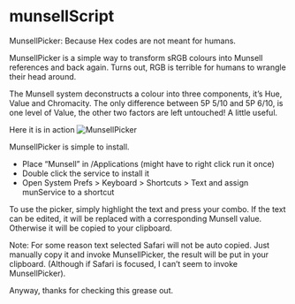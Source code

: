 # munsellScript
MunsellPicker: Because Hex codes are not meant for humans.

MunsellPicker is a simple way to transform sRGB colours into Munsell references and back again. Turns out, RGB is terrible for humans to wrangle their head around.

The Munsell system deconstructs a colour into three components, it’s Hue, Value and Chromacity. The only difference between 5P 5/10 and 5P 6/10, is one level of Value, the other two factors are left untouched! A little useful.

Here it is in action
![MunsellPicker](http://i.imgur.com/g9TC7e3.gifv)

MunsellPicker is simple to install.

- Place “Munsell” in /Applications (might have to right click run it once)
- Double click the service to install it
- Open System Prefs > Keyboard > Shortcuts > Text and assign munService to a shortcut

To use the picker, simply highlight the text and press your combo. If the text can be edited, it will be replaced with a corresponding Munsell value. Otherwise it will be copied to your clipboard. 

Note:
For some reason text selected Safari will not be auto copied. Just manually copy it and invoke MunsellPicker, the result will be put in your clipboard. (Although if Safari is focused, I can’t seem to invoke MunsellPicker).

Anyway, thanks for checking this grease out.